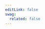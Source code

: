 ```yaml
---
editLink: false
swag:
  related: false
---
```


<script setup>
import SwagLanding from "../components/SwagLanding.vue";

const landing = {
    title: `Build the functionalities merchants need`,
    description: `Leverage Shopware's extension APIs to build unique extensions that boost merchants businesses. Use the powerful plugin system to build highly custom extensions or build apps using your platform of choice.`,
    image: '/public/landing/apps.png',
};

const ctas = [
    {
        title: 'Build your first Shopware app',
        sub: 'Learn how to set up your development environment and start coding within a couple minutes.',
        page: '/docs/guides/plugins/apps/app-base-guide.html',
    },
];

const exposed = [
    {
        title: `App Scripts`,
        page: '/docs/guides/plugins/apps/app-scripts/',
        sub: `Leverage App Scripts to customize the checkout or fetch additional data in your Storefront.`,
        image: '../../../../public/landing/exposed_app.png',
    },
    {
        title: `Custom Templates`,
        page: '/docs/guides/plugins/apps/app-scripts/',
        sub: `Custom templates let you extend or modify the appearance of parts of your storefront.`,
        image: '../../../../public/landing/exposed_templates.png',
    },
    {
        title: `Admin Extensions`,
        page: '/docs/guides/plugins/apps/starter/starter-admin-extension.html',
        sub: `Build powerful modules for the admin panel using our new Admin Extension API.`,
        image: '../../../../public/landing/exposed_admin.png',
    },
];
</script>

<SwagLanding
v-bind="landing"
:ctas="ctas"
:exposed="exposed"
/>